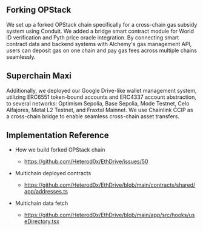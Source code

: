## Forking OPStack

We set up a forked OPStack chain specifically for a cross-chain gas subsidy system using Conduit. We added a bridge smart contract module for World ID verification and Pyth price oracle integration. By connecting smart contract data and backend systems with Alchemy's gas management API, users can deposit gas on one chain and pay gas fees across multiple chains seamlessly.

## Superchain Maxi

Additionally, we deployed our Google Drive-like wallet management system, utilizing ERC6551 token-bound accounts and ERC4337 account abstraction, to several networks: Optimism Sepolia, Base Sepolia, Mode Testnet, Celo Alfajores, Metal L2 Testnet, and Fraxtal Mainnet. We use Chainlink CCIP as a cross-chain bridge to enable seamless cross-chain asset transfers.

## Implementation Reference

- How we build forked OPStack chain

  - https://github.com/Heterod0x/EthDrive/issues/50

- Multichain deployed contracts

  - https://github.com/Heterod0x/EthDrive/blob/main/contracts/shared/app/addresses.ts

- Multichain data fetch

  - https://github.com/Heterod0x/EthDrive/blob/main/app/src/hooks/useDirectory.tsx
